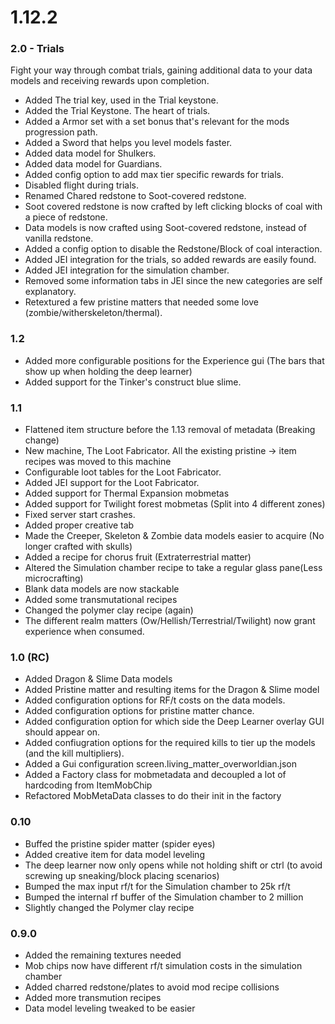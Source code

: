 # 1.12.2

### 2.0 - Trials
Fight your way through combat trials, gaining additional data to your data models and
receiving rewards upon completion.
- Added The trial key, used in the Trial keystone.
- Added the Trial Keystone. The heart of trials.
- Added a Armor set with a set bonus that's relevant for the mods progression path.
- Added a Sword that helps you level models faster.
- Added data model for Shulkers.
- Added data model for Guardians.
- Added config option to add max tier specific rewards for trials.
- Disabled flight during trials.
- Renamed Chared redstone to Soot-covered redstone.
- Soot covered redstone is now crafted by left clicking blocks of coal with a piece of redstone.
- Data models is now crafted using Soot-covered redstone, instead of vanilla redstone.
- Added a config option to disable the Redstone/Block of coal interaction.
- Added JEI integration for the trials, so added rewards are easily found.
- Added JEI integration for the simulation chamber.
- Removed some information tabs in JEI since the new categories are self explanatory.
- Retextured a few pristine matters that needed some love (zombie/witherskeleton/thermal).



### 1.2
- Added more configurable positions for the Experience gui (The bars that show up when holding the deep learner)
- Added support for the Tinker's construct blue slime.

### 1.1
- Flattened item structure before the 1.13 removal of metadata (Breaking change)
- New machine, The Loot Fabricator. All the existing pristine -> item recipes was moved to this machine
- Configurable loot tables for the Loot Fabricator.
- Added JEI support for the Loot Fabricator.
- Added support for Thermal Expansion mobmetas
- Added support for Twilight forest mobmetas (Split into 4 different zones)
- Fixed server start crashes.
- Added proper creative tab
- Made the Creeper, Skeleton & Zombie data models easier to acquire (No longer crafted with skulls)
- Added a recipe for chorus fruit (Extraterrestrial matter)
- Altered the Simulation chamber recipe to take a regular glass pane(Less microcrafting)
- Blank data models are now stackable
- Added some transmutational recipes
- Changed the polymer clay recipe (again)
- The different realm matters (Ow/Hellish/Terrestrial/Twilight) now grant experience when consumed.

### 1.0 (RC)
- Added Dragon & Slime Data models
- Added Pristine matter and resulting items for the Dragon & Slime model
- Added configuration options for RF/t costs on the data models.
- Added configuration options for pristine matter chance.
- Added configuration option for which side the Deep Learner overlay GUI should appear on.
- Added confiugration options for the required kills to tier up the models (and the kill multipliers).
- Added a Gui configuration screen.living_matter_overworldian.json
- Added a Factory class for mobmetadata and decoupled a lot of hardcoding from ItemMobChip
- Refactored MobMetaData classes to do their init in the factory

### 0.10
- Buffed the pristine spider matter (spider eyes)
- Added creative item for data model leveling
- The deep learner now only opens while not holding shift or ctrl
    (to avoid screwing up sneaking/block placing scenarios)
- Bumped the max input rf/t for the Simulation chamber to 25k rf/t
- Bumped the internal rf buffer of the Simulation chamber to 2 million
- Slightly changed the Polymer clay recipe

### 0.9.0
- Added the remaining textures needed
- Mob chips now have different rf/t simulation costs in the simulation chamber
- Added charred redstone/plates to avoid mod recipe collisions
- Added more transmution recipes
- Data model leveling tweaked to be easier